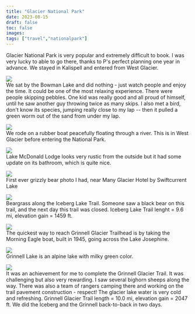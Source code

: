 ```yaml
---
title: "Glacier National Park"
date: 2023-08-15
draft: false
toc: false
images:
tags: ["travel","nationalpark"]
---
```


Glacier National Park is very popular and extremely difficult to book. I was very lucky to able to go there, thanks to P's perfect planning one year in advance. We stayed in Kalispell and entered from West Glacier. 

![](/glacier/bowman-lake.JPG)  
We sat by the Bowman Lake and did nothing - just watch people and enjoy the time. It could be one of the most relaxing experience. There were people skipping pebbles. One kid was really good and all proud of himself, until he saw another guy throwing twice as many skips. I also met a bird, don't know its species, jumping really close to my lap -- then it pulled a green worm out of the sand from under my lap.

![](/glacier/west-glacier.JPG)  
We rode on a rubber boat peacefully floating through a river. This is in West Glacier before entering the National Park.

![](/glacier/mcdonald-lodge.JPG)  
Lake McDonald Lodge looks very rustic from the outside but it had some update on its bathroom, which is quite nice.

![](/glacier/bear.JPG)  
First ever grizzly bear photo I had, near Many Glacier Hotel by Swiftcurrent Lake

![](/glacier/beargrass.JPG)  
Beargrass along the Iceberg Lake Trail. Someone saw a black bear on this trail, and the next day this trail was closed. Iceberg Lake Trail lenght = 9.6 mi, elevation gain = 1459 ft. 

![](/glacier/josephine.JPG)  
The quickest way to reach Grinnell Glacier Trailhead is by taking the Morning Eagle boat, built in 1945, going across the Lake Josephine.

![](/glacier/grinnell2.JPG)  
Grinnell Lake is an alpine lake with milky green color. 

![](/glacier/grinnell.JPG)  
It was an achievement for me to complete the Grinnell Glacier Trail. It was challenging but also very rewarding. I saw several bighorn sheeps along the way. There was also a team of rangers camping there and working on the trail pavement construction - respect! The glacier lake water is very cold and refreshing. Grinnell Glacier Trail length = 10.0 mi, elevation gain = 2047 ft. We did the Iceberg and the Grinnell back-to-back in two days.









